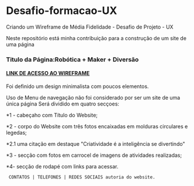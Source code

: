 # Desafio-formacao-UX
Criando um Wireframe de Média Fidelidade - Desafio de Projeto - UX

Neste repositório está minha contribuição para a construção de um site de uma página

### Titulo da Página:Robótica + Maker + Diversão
#### <a href="https://www.figma.com/file/WATb1zYjNpBTBJbLaudWiz/Wireframe---desafio-UX-DIO?type=design&node-id=0%3A1&t=EBLrpWIoH9zdKAv5-1">LINK DE ACESSO AO WIREFRAME</a>


Foi definido um design minimalista com poucos elementos.

Uso de Menu de navegação não foi considerado por ser um site de uma única página
Será dividido em quatro secçoes:

*1 - cabeçaho com Título do Website;

*2 - corpo do Website com três fotos encaixadas em molduras circulares e legedas;

  *2.1 uma citação em destaque "Criatividade é a inteligência se divertindo"
  
*3 - secção com fotos em carrocel de imagens de atividades realizadas;

*4- secção de rodapé com links para acessar.

     CONTATOS | TELEFONES | REDES SOCIAIS autoria do website.




